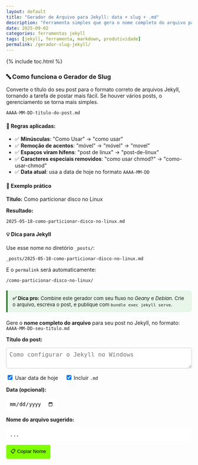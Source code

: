 ```yaml
---
layout: default
title: "Gerador de Arquivo para Jekyll: data + slug + .md"
description: "Ferramenta simples que gera o nome completo do arquivo para Jekyll: AAAA-MM-DD-slug.md. Ideal para organizar posts em _posts/ com precisão e sem erros."
date: 2025-09-02
categories: ferramentas jekyll
tags: [jekyll, ferramenta, markdown, produtividade]
permalink: /gerador-slug-jekyll/
---
```




{% include toc.html %}


<section class="post-content">
           
      






<h3>🔤 Como funciona o Gerador de Slug</h3>




<p>Converte o título do seu post para o formato correto de arquivos Jekyll, tornando a tarefa de postar mais fácil. Se houver vários posts, o gerenciamento se torna mais simples.</p>
<pre><code>AAAA-MM-DD-titulo-do-post.md</code></pre>

<h4>🔧 Regras aplicadas:</h4>
<ul>
  <li>✅ <strong>Minúsculas</strong>: "Como Usar" → "como usar"</li>
  <li>✅ <strong>Remoção de acentos</strong>: "móvel" → "móvel" → "movel"</li>
  <li>✅ <strong>Espaços viram hífens</strong>: "post de linux" → "post-de-linux"</li>
  <li>✅ <strong>Caracteres especiais removidos</strong>: "como usar chmod?" → "como-usar-chmod"</li>
  <li>✅ <strong>Data atual</strong>: usa a data de hoje no formato <code>AAAA-MM-DD</code></li>
</ul>

<h4>📌 Exemplo prático</h4>
<p><strong>Título:</strong> Como particionar disco no Linux</p>
<p><strong>Resultado:</strong></p>
<pre><code>2025-05-18-como-particionar-disco-no-linux.md</code></pre>

<h4>💡 Dica para Jekyll</h4>
<p>Use esse nome no diretório <code>_posts/</code>:</p>
<pre><code>_posts/2025-05-18-como-particionar-disco-no-linux.md</code></pre>
<p>E o <code>permalink</code> será automaticamente:</p>
<pre><code>/como-particionar-disco-no-linux/</code></pre>

<div style="background:#e8f5e9; border-left:4px solid #2e7d32; padding:1em; margin:1.5em 0; border-radius:0 8px 8px 0; font-size:0.95em;">
  <strong>✅ Dica pro:</strong> Combine este gerador com seu fluxo no <em>Geany</em> e <em>Debian</em>. 
  Crie o arquivo, escreva o post, e publique com <code>bundle exec jekyll serve</code>.
</div>









<p>
  Gere o <strong>nome completo do arquivo</strong> para seu post no Jekyll, no formato:
  <br>
  <code>AAAA-MM-DD-seu-titulo.md</code>
</p>

<p><strong>Título do post:</strong></p>
<textarea id="titulo" placeholder="Como configurar o Jekyll no Windows" rows="2" style="width: 100%; padding: 8px; font-size: 16px; border: 1px solid #ccc; border-radius: 4px;"></textarea>

<div style="margin: 15px 0;">
  <label>
    <input type="checkbox" id="usarDataAtual" checked> Usar data de hoje
  </label>
  <label style="margin-left: 15px;">
    <input type="checkbox" id="incluirExtensao" checked> Incluir <code>.md</code>
  </label>
</div>

<p><strong>Data (opcional):</strong></p>
<input type="date" id="data" style="padding: 8px; border: 1px solid #FFFFFF; border-radius: 4px;" />

<p><strong>Nome do arquivo sugerido:</strong></p>
<div id="resultado" style="background: #FFFFFF; padding: 10px; border-radius: 4px; font-family: monospace; word-break: break-word;">
  ...
</div>

<button id="copiar" style="margin-top: 10px; padding: 8px 12px; background: #80ff00; color: black; border: none; border-radius: 4px; cursor: pointer;">
  📋 Copiar Nome
</button>

<script>
  document.addEventListener('DOMContentLoaded', function () {
    const titulo = document.getElementById('titulo');
    const usarDataAtual = document.getElementById('usarDataAtual');
    const incluirExtensao = document.getElementById('incluirExtensao');
    const inputData = document.getElementById('data');
    const resultado = document.getElementById('resultado');
    const botaoCopiar = document.getElementById('copiar');

    // Desabilita campo de data se usar data atual
    function atualizaDataInput() {
      inputData.disabled = usarDataAtual.checked;
    }
    usarDataAtual.addEventListener('change', atualizaDataInput);
    atualizaDataInput();

    // Função para gerar slug
    function gerarSlug(texto) {
      return texto
        .normalize('NFD').replace(/[\u0300-\u036f]/g, '')
        .toLowerCase()
        .replace(/[^a-z0-9\s-]/g, '')
        .trim()
        .replace(/\s+/g, '-')
        .replace(/-+/g, '-');
    }

    // Função para gerar nome do arquivo
    function atualizarResultado() {
      const valor = titulo.value.trim();
      if (!valor) {
        resultado.textContent = '...';
        return;
      }

      const slug = gerarSlug(valor);

      let data;
      if (usarDataAtual.checked) {
        const hoje = new Date().toISOString().split('T')[0];
        data = hoje;
      } else if (inputData.value) {
        data = inputData.value;
      } else {
        data = new Date().toISOString().split('T')[0];
      }

      let nomeArquivo = `${data}-${slug}`;
      if (incluirExtensao.checked) {
        nomeArquivo += '.md';
      }

      resultado.textContent = nomeArquivo;
    }

    // Eventos
    titulo.addEventListener('input', atualizarResultado);
    usarDataAtual.addEventListener('change', atualizarResultado);
    incluirExtensao.addEventListener('change', atualizarResultado);
    inputData.addEventListener('change', atualizarResultado);

    // Botão copiar
    botaoCopiar.addEventListener('click', function () {
      const texto = resultado.textContent;
      if (texto && texto !== '...') {
        navigator.clipboard.writeText(texto).then(() => {
          botaoCopiar.textContent = '✅ Copiado!';
          setTimeout(() => {
            botaoCopiar.textContent = '📋 Copiar Nome';
          }, 2000);
        }).catch(err => {
          alert('Falha ao copiar: ' + texto);
        });
      }
    });

    // Inicializa
    atualizarResultado();
  });
</script>
